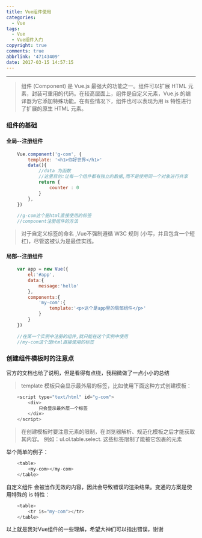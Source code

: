 ```yaml
---
title: Vue组件使用
categories:
  - Vue
tags:
  - Vue
  - Vue组件入门
copyright: true
comments: true
abbrlink: '47143409'
date: 2017-03-15 14:57:15
---
```


<hr style='filter:progid:DXImageTransform.Microsoft.Glow(color=#FF0000,strength=10)' color='#FF0000' size='1' />

> 组件 (Component) 是 Vue.js 最强大的功能之一。组件可以扩展 HTML 元素，封装可重用的代码。在较高层面上，组件是自定义元素，Vue.js 的编译器为它添加特殊功能。在有些情况下，组件也可以表现为用 is 特性进行了扩展的原生 HTML 元素。

<!--more-->

### 组件的基础

#### 全局--注册组件

```javascript
	Vue.component('g-com', {
	  	template: '<h1>你好世界</h1>'
	  	data(){
	  		//data 为函数
			//这里目的:让每一个组件都有独立的数据,而不是使用同一个对象进行共享
			return {
				counter : 0
			}
		},
	})
	
	//g-com这个是html直接使用的标签
	//component注册组件的方法
```

>对于自定义标签的命名 ,Vue不强制遵循 W3C 规则 (小写，并且包含一个短杠)，尽管这被认为是最佳实践。


#### 局部--注册组件
```javascript
	var app = new Vue({
		el:'#app',
		data:{
			message:'hello'
		},
		components:{
			'my-com':{
				template:'<p>这个是app里的局部组件</p>'
			}
		}
	})
	
	//在某一个实例中注册的组件,就只能在这个实例中使用
	//my-com这个是html直接使用的标签
```

### 创建组件模板时的注意点

官方的文档也给了说明，但是看得有点绕，我稍微做了一点小小的总结

>template 模板只会显示最外层的标签，比如使用下面这种方式创建模板：

```javascript
	<script type="text/html" id="g-com">
		<div>
			只会显示最外层一个标签
		</div>
	</script>
```

>在创建模板时要注意元素的限制，在浏览器解析、规范化模板之后才能获取其内容。
例如：ul.ol.table.select. 这些标签限制了能被它包裹的元素


举个简单的例子：

```javascript
	<table>
		<my-com></my-com>
	</table>
```

自定义组件 <my-com> 会被当作无效的内容，因此会导致错误的渲染结果。变通的方案是使用特殊的 is 特性：

```javascript
	<table>
		<tr is="my-com"></tr>
	</table>
```



以上就是我对Vue组件的一些理解，希望大神们可以指出错误，谢谢
